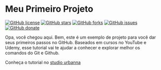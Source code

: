 # Meu Primeiro Projeto
[![GitHub license](https://img.shields.io/github/license/clcmo/Meu-Primeiro-Projeto?style=for-the-badge)](https://github.com/clcmo/Meu-Primeiro-Projeto)
[![GitHub stars](https://img.shields.io/github/stars/clcmo/Meu-Primeiro-Projeto?style=for-the-badge)](https://github.com/clcmo/Meu-Primeiro-Projeto/stargazers)
[![GitHub forks](https://img.shields.io/github/forks/clcmo/Meu-Primeiro-Projeto?style=for-the-badge)](https://github.com/clcmo/Meu-Primeiro-Projeto/network)
[![GitHub issues](https://img.shields.io/github/issues/clcmo/Meu-Primeiro-Projeto?style=for-the-badge)](https://github.com/clcmo/Meu-Primeiro-Projeto/issues)
[![GitHub donate](https://img.shields.io/github/sponsors/clcmo?color=pink&style=for-the-badge)](https://github.com/sponsors/clcmo)

Opa, você chegou aqui. Bem, este é um exemplo de projeto para você dar seus primeiros passos no GitHub. Baseados em cursos no YouTube e Udemy, esse tutorial vai te ajudar a conhecer e explorar melhor os comandos do Git e Github.

Conheça o tutorial no [studio urbanna][studio urbanna]

[studio urbanna]: http://www.studiourbanna.com.br/categorias.html#git
